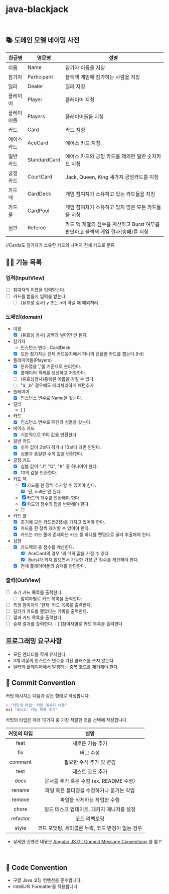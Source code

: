 # java-blackjack

<br>

## 📚 도메인 모델 네이밍 사전

| 한글명   | 영문명          | 설명                  |
|-------|--------------|---------------------|
| 이름  | Name  | 참가자 이름을 지칭
| 참가자   | Participant | 블랙잭 게임에 참가하는 사람을 지칭 |
| 딜러    | Dealer       | 딜러 지칭              |
| 플레이어  | Player          | 플레이어 지칭             |
| 플레이어들   | Players       | 플레이어들을 지칭              |
| 카드    | Card         | 카드 지칭         |
| 에이스 카드    | AceCard   | 에이스 카드 지칭              |
| 일반 카드  | StandardCard          | 에이스 카드와 궁정 카드를 제외한 일반 숫자카드 지칭          |
| 궁정 카드   | CourtCard       | Jack, Queen, King 세가지 궁정카드를 지칭       |
| 카드 덱    | CardDeck        | 게임 참여자가 소유하고 있는 카드들을 지칭       |
| 카드 풀    | CardPool        | 게임 참여자가 소유하고 있지 않은 모든 카드들을 지칭       |
| 심판 |  Referee       | 카드 덱 개별의 점수를 계산하고 Burst 여부를 판단하고 블랙잭 게임 결과(승패)를 지칭       |

//Cards도 참가자가 소유한 카드와 나머지 전체 카드로 분류
<br>

## 👨‍🍳 기능 목록

### 입력(InputView)

- [ ] 참여자의 이름을 입력받는다.
- [ ] 카드를 받을지 입력을 받는다.
    - [ ] (유효성 검사) y 또는 n이 아닐 때 예외처리

### 도메인(domain)

- 이름
    - [x] (유효성 검사) 공백과 널이면 안 된다.
- 참가자
    - 인스턴스 변수 : CardDeck
    - [x] 모든 참가자는 전체 카드뭉치에서 하나의 랜덤한 카드를 뽑는다.(hit)
- 플레이어들(Players)
    - [x] 문자열을 ','를 기준으로 분리한다.
    - [x] 플레이어 객체를 생성하고 저장한다.
    - [ ] (유효성검사)중복된 이름을 가질 수 없다.
    - [ ] "a, ,b" 경우에도 에러처리하게 패턴추가
- 플레이어
    - [x] 인스턴스 변수로 Name을 갖는다.
- 딜러
    - [ ]
- 카드
    - [x] 인스턴스 변수로 패턴과 심볼을 갖는다.
- 에이스 카드
    - [x] 기본적으로 11의 값을 반환한다.
- 일반 카드
    - [x] 숫자 값이 2보다 작거나 10보다 크면 안된다.
    - [x] 심볼과 동일한 수의 값을 반환한다.
- 궁정 카드
    - [x] 심볼 값이 "J", "Q", "K" 중 하나여야 한다.
    - [x] 10의 값을 반환한다.
- 카드 덱
    - [x] 카드를 한 장씩 추가할 수 있어야 한다.
        - [x] 단, null은 안 된다.
    - [x] 카드의 개수를 반환해야 한다.
    - [x] 카드의 점수의 합을 반환해야 한다.
    - [ ]
- 카드 풀
    - [x] 초기에 모든 카드(52장)를 가지고 있어야 한다.
    - [x] 카드를 한 장씩 제거할 수 있어야 한다.
    - [x] 카드는 카드 풀에 존재하는 카드 중 하나를 랜덤으로 골라 추출해야 한다.
- 심판
    - [x] 카드덱의 총 점수를 계산한다.
        - [x] AceCard의 경우 1과 11의 값을 가질 수 있다.
        - [x] Burst가 되지 않으면서 가능한 가장 큰 점수를 계산해야 한다.
    - [x] 전체 플레이어들의 승패를 판단한다.

### 출력(OutView)

- [ ] 초기 카드 목록를 출력한다.
    - [ ] 참여자별로 카드 목록을 출력한다.
- [ ] 특정 참여자의 '현재' 카드 목록를 출력한다.
- [ ] 딜러가 카드를 뽑았다는 기록을 출력한다.
- [ ] 결과 카드 목록을 출력한다.
- [ ] 승패 결과를 출력한다. - [ ]참여자별로 카드 목록을 출력한다.

## 프로그래밍 요구사항

- 모든 엔티티를 작게 유지한다.
- 3개 이상의 인스턴스 변수를 가진 클래스를 쓰지 않는다.
- 딜러와 플레이어에서 발생하는 중복 코드를 제거해야 한다.

## 📌 Commit Convention

커밋 메시지는 다음과 같은 형태로 작성합니다.

```Bash
> "커밋의 타입: 커밋 메세지 내용"
ex) "docs: 기능 목록 추가"
```

커밋의 타입은 아래 10가지 중 가장 적절한 것을 선택해 작성합니다.

| 커밋의 타입 |                       설명                        |
| :---------: | :-----------------------------------------------: |
|    feat     |                 새로운 기능 추가                  |
|     fix     |                     버그 수정                     |
|   comment   |             필요한 주석 추가 및 변경              |
|    test     |                 테스트 코드 추가                  |
|    docs     |      문서를 추가 혹은 수정 (ex. README 수정)      |
|   rename    |     파일 혹은 폴더명을 수정하거나 옮기는 작업     |
|   remove    |            파일을 삭제하는 작업만 수행            |
|    chore    |    빌드 태스크 업데이트, 패키지 매니저를 설정     |
|  refactor   |                   코드 리팩토링                   |
|    style    | 코드 포맷팅, 세미콜론 누락, 코드 변경이 없는 경우 |

- 상세한 컨벤션
  내용은 [Angular JS Git Commit Message Conventions](https://gist.github.com/stephenparish/9941e89d80e2bc58a153)
  를 참고

<br>

## 📌 Code Convention

- 구글 Java 코딩 컨벤션을 준수합니다.
- IntelliJ의 Formatter를 적용합니다.